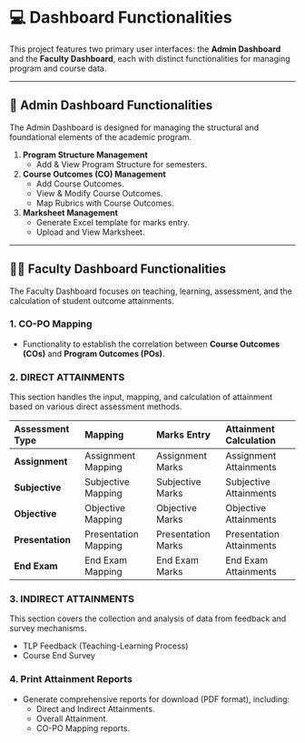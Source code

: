 # 💻 Dashboard Functionalities

This project features two primary user interfaces: the **Admin Dashboard** and the **Faculty Dashboard**, each with distinct functionalities for managing program and course data.

---

## 🔑 Admin Dashboard Functionalities

The Admin Dashboard is designed for managing the structural and foundational elements of the academic program.

1.  **Program Structure Management**
    * Add & View Program Structure for semesters.
2.  **Course Outcomes (CO) Management**
    * Add Course Outcomes.
    * View & Modify Course Outcomes.
    * Map Rubrics with Course Outcomes.
3.  **Marksheet Management**
    * Generate Excel template for marks entry.
    * Upload and View Marksheet.

---

## 👩‍🏫 Faculty Dashboard Functionalities

The Faculty Dashboard focuses on teaching, learning, assessment, and the calculation of student outcome attainments.

### 1. CO-PO Mapping

* Functionality to establish the correlation between **Course Outcomes (COs)** and **Program Outcomes (POs)**.

### 2. DIRECT ATTAINMENTS

This section handles the input, mapping, and calculation of attainment based on various direct assessment methods.

| Assessment Type | Mapping | Marks Entry | Attainment Calculation |
| :--- | :--- | :--- | :--- |
| **Assignment** | Assignment Mapping | Assignment Marks | Assignment Attainments |
| **Subjective** | Subjective Mapping | Subjective Marks | Subjective Attainments |
| **Objective** | Objective Mapping | Objective Marks | Objective Attainments |
| **Presentation** | Presentation Mapping | Presentation Marks | Presentation Attainments |
| **End Exam** | End Exam Mapping | End Exam Marks | End Exam Attainments |

### 3. INDIRECT ATTAINMENTS

This section covers the collection and analysis of data from feedback and survey mechanisms.

* TLP Feedback (Teaching-Learning Process)
* Course End Survey

### 4. Print Attainment Reports

* Generate comprehensive reports for download (PDF format), including:
    * Direct and Indirect Attainments.
    * Overall Attainment.
    * CO-PO Mapping reports.
